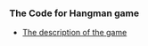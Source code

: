 ### The Code for Hangman game

* [The description of the game](https://en.wikipedia.org/wiki/Hangman_(game))

